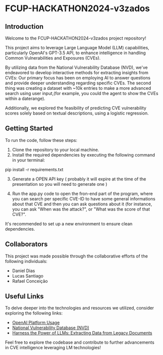 # FCUP-HACKATHON2024-v3zados

## Introduction

Welcome to the FCUP-HACKATHON2024-v3zados project repository!

This project aims to leverage Large Language Model (LLM) capabilities, particularly OpenAI's GPT-3.5 API, to enhance intelligence in handling Common Vulnerabilities and Exposures (CVEs).

By utilizing data from the National Vulnerability Database (NVD), we've endeavored to develop interactive methods for extracting insights from CVEs:
Our primary focus has been on employing AI to answer questions and provide deeper understanding regarding specific CVEs.
The second thing was creating a dataset with ~10k entries to make a more advanced search using user input,(for example, you could the agent to show the CVEs within a daterange).

Additionally, we explored the feasibility of predicting CVE vulnerability scores solely based on textual descriptions, using a logistic regression.

## Getting Started

To run the code, follow these steps:

1. Clone the repository to your local machine.
2. Install the required dependencies by executing the following command in your terminal:

pip install -r requirements.txt

3. Generate a OPEN API key ( probably it will expire at the time of the presentation so you will need to generate one )

3. Run the app.py code to open the fron-end part of the program, where you can search per specific CVE-ID to have some general informations about that CVE and then you can ask questions about it (for instance, you can ask "When was the attack?", or "What was the score of that CVE?".

It's recommended to set up a new environment to ensure clean dependencies.

## Collaborators

This project was made possible through the collaborative efforts of the following individuals:

- Daniel Dias
- Lucas Santiago
- Rafael Conceição

## Useful Links

To delve deeper into the technologies and resources we utilized, consider exploring the following links:

- [OpenAI Platform Usage](https://platform.openai.com/usage)
- [National Vulnerability Database (NVD)](https://nvdlib.com/en/latest/v2/CVEv2.html#searching-cves)
- [Harness the Power of LLMs: Extracting Data from Legacy Documents](https://medium.com/@brightestlights/harness-the-power-of-your-how-to-extract-data-from-legacy-documents-using-llms-2841f5835359)

Feel free to explore the codebase and contribute to further advancements in CVE intelligence leveraging LM technologies!
